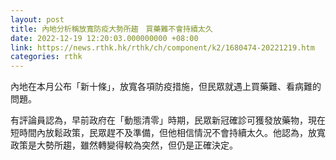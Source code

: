 ```yaml
---
layout: post
title: 內地分析稱放寬防疫大勢所趨　買藥難不會持續太久
date: 2022-12-19 12:20:03.000000000 +08:00
link: https://news.rthk.hk/rthk/ch/component/k2/1680474-20221219.htm
categories: rthk
---
```


內地在本月公布「新十條」，放寬各項防疫措施，但民眾就遇上買藥難、看病難的問題。

有評論員認為，早前政府在「動態清零」時期，民眾新冠確診可獲發放藥物，現在短時間內放鬆政策，民眾趕不及準備，但他相信情況不會持續太久。他認為，放寬政策是大勢所趨，雖然轉變得較為突然，但仍是正確決定。
